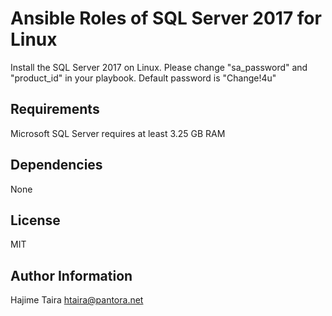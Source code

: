 Ansible Roles of SQL Server 2017 for Linux
=========

Install the SQL Server 2017 on Linux.
Please change "sa_password" and "product_id" in your playbook.
Default password is "Change!4u"

Requirements
------------
Microsoft SQL Server requires at least 3.25 GB RAM

Dependencies
------------

None

License
-------

MIT

Author Information
------------------

Hajime Taira <htaira@pantora.net>
